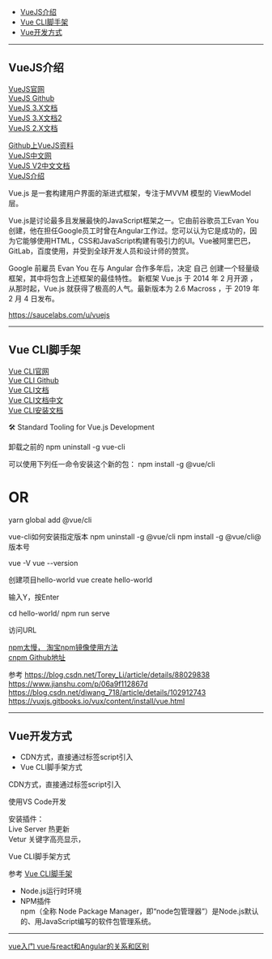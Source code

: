 - [VueJS介绍](#VueJS介绍)
- [Vue CLI脚手架](#Vue-CLI脚手架)
- [Vue开发方式](#Vue开发方式)



---------------------------------------------------------------------------------------------------------------------

## VueJS介绍

[VueJS官网](https://vuejs.org/)  
[VueJS Github](https://github.com/vuejs/vue)  
[VueJS 3.X文档](https://v3.vuejs.org/guide/introduction.html)  
[VueJS 3.X文档2](https://v3.vuejs.org/style-guide/)  
[VueJS 2.X文档](https://vuejs.org/v2/guide/installation.html)  

[Github上VueJS资料](https://github.com/topics/vue)  
[VueJS中文网](https://cn.vuejs.org/)  
[VueJS V2中文文档](https://cn.vuejs.org/v2/guide/index.html)  
[VueJS介绍](http://www.oschina.net/p/vue-js)  



Vue.js 是一套构建用户界面的渐进式框架，专注于MVVM 模型的 ViewModel 层。



Vue.js是讨论最多且发展最快的JavaScript框架之一。它由前谷歌员工Evan You创建，他在担任Google员工时曾在Angular工作过。您可以认为它是成功的，因为它能够使用HTML，CSS和JavaScript构建有吸引力的UI。Vue被阿里巴巴，GitLab，百度使用，并受到全球开发人员和设计师的赞赏。

Google 前雇员 Evan You 在与 Angular 合作多年后，决定 自己 创建一个轻量级框架，其中将包含上述框架的最佳特性。 新框架 Vue.js 于 2014 年 2 月开源 ，从那时起，Vue.js 就获得了极高的人气。最新版本为 2.6 Macross ，于 2019 年 2 月 4 日发布。



https://saucelabs.com/u/vuejs

---------------------------------------------------------------------------------------------------------------------


## Vue CLI脚手架

[Vue CLI官网](https://cli.vuejs.org/)  
[Vue CLI Github](https://github.com/vuejs/vue-cli)  
[Vue CLI文档](https://cli.vuejs.org/guide/)  
[Vue CLI文档中文](https://cli.vuejs.org/zh/guide/)  
[Vue CLI安装文档](https://cli.vuejs.org/zh/guide/installation.html)  


🛠️ Standard Tooling for Vue.js Development



卸载之前的
npm uninstall -g vue-cli


可以使用下列任一命令安装这个新的包：
npm install -g @vue/cli
# OR
yarn global add @vue/cli


vue-cli如何安装指定版本
npm uninstall -g @vue/cli
npm install -g @vue/cli@版本号


vue -V
vue --version



创建项目hello-world
vue create hello-world

输入Y，按Enter

cd hello-world/
npm run serve

访问URL



[npm太慢， 淘宝npm镜像使用方法](https://blog.csdn.net/quuqu/article/details/64121812)  
[cnpm Github地址](https://github.com/cnpm/npm.taobao.org)  

参考
https://blog.csdn.net/Torey_Li/article/details/88029838
https://www.jianshu.com/p/06a9f112867d
https://blog.csdn.net/diwang_718/article/details/102912743
https://vuxjs.gitbooks.io/vux/content/install/vue.html


---------------------------------------------------------------------------------------------------------------------

## Vue开发方式

- CDN方式，直接通过标签script引入
- Vue CLI脚手架方式



CDN方式，直接通过标签script引入
    
使用VS Code开发

安装插件：  
Live Server 热更新  
Vetur   关键字高亮显示，  



Vue CLI脚手架方式

参考 [Vue CLI脚手架](#Vue-CLI脚手架)

- Node.js运行时环境
- NPM插件  
    npm（全称 Node Package Manager，即“node包管理器”）是Node.js默认的、用JavaScript编写的软件包管理系统。












---------------------------------------------------------------------------------------------------------------------



[vue入门 vue与react和Angular的关系和区别](https://www.cnblogs.com/wxtlinlin/p/6541895.html)  


